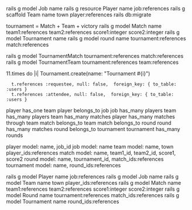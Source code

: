 rails g model Job name
rails g resource Player name job:references
rails g scaffold Team name town player:references
rails db:migrate

tournament = Match + Team + victory
rails g model Match name team1:references team2:references score1:integer score2:integer
rails g model Tournament name
rails g model round name tournament:references match:references



rails g model TournamentMatch tournament:references match:references
rails g model TournamentTeam tournament:references team:references

11.times do |i|
    Tournament.create(name: "Tournament #{i}")


      t.references :requestee, null: false,  foreign_key: { to_table: :users }
      t.references :attendee, null: false,  foreign_key: { to_table: :users }


player has_one team
player belongs_to job
job has_many players
team has_many players
team has_many matches
player has_many matches through team
match belongs_to team
match belongs_to round
round has_many matches
round belongs_to tournament
tournament has_many rounds

player model: name, job_id
job model: name
team model: name, town player_ids:references
match model: name, team1_id, team2_id, score1, score2
round model: name, tournament_id, match_ids:references
tournament model: name, round_ids:references

rails g model Player name job:references
rails g model Job name
rails g model Team name town player_ids:references
rails g model Match name team1:references team2:references score1:integer score2:integer
rails g model Round name tournament:references match_ids:references
rails g model Tournament name round_ids:references
